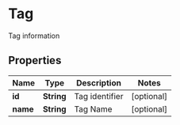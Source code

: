 

# Tag

Tag information
## Properties

Name | Type | Description | Notes
------------ | ------------- | ------------- | -------------
**id** | **String** | Tag identifier |  [optional]
**name** | **String** | Tag Name |  [optional]



